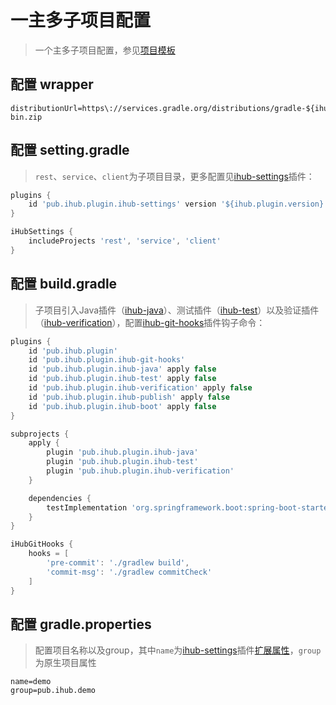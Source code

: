 # 一主多子项目配置

> 一个主多子项目配置，参见[项目模板](https://github.com/ihub-pub/multi-template)

## 配置 wrapper

```properties
distributionUrl=https\://services.gradle.org/distributions/gradle-${ihub.plugin.gradleVersion}-bin.zip
```

## 配置 setting.gradle

> `rest`、`service`、`client`为子项目目录，更多配置见[ihub-settings](../iHubSettings)插件：

```groovy
plugins {
    id 'pub.ihub.plugin.ihub-settings' version '${ihub.plugin.version}'
}

iHubSettings {
    includeProjects 'rest', 'service', 'client'
}
```

## 配置 build.gradle

> 子项目引入Java插件（[ihub-java](../iHubJava)）、测试插件（[ihub-test](../iHubTest)）以及验证插件（[ihub-verification](../iHubVerification)），配置[ihub-git-hooks](../iHubGitHooks)插件钩子命令：

```groovy
plugins {
    id 'pub.ihub.plugin'
    id 'pub.ihub.plugin.ihub-git-hooks'
    id 'pub.ihub.plugin.ihub-java' apply false
    id 'pub.ihub.plugin.ihub-test' apply false
    id 'pub.ihub.plugin.ihub-verification' apply false
    id 'pub.ihub.plugin.ihub-publish' apply false
    id 'pub.ihub.plugin.ihub-boot' apply false
}

subprojects {
    apply {
        plugin 'pub.ihub.plugin.ihub-java'
        plugin 'pub.ihub.plugin.ihub-test'
        plugin 'pub.ihub.plugin.ihub-verification'
    }

    dependencies {
        testImplementation 'org.springframework.boot:spring-boot-starter-test'
    }
}

iHubGitHooks {
    hooks = [
        'pre-commit': './gradlew build',
        'commit-msg': './gradlew commitCheck'
    ]
}
```

## 配置 gradle.properties

> 配置项目名称以及group，其中`name`为[ihub-settings](../iHubSettings)插件[扩展属性](../iHubSettings#扩展属性)，`group`为原生项目属性

```properties
name=demo
group=pub.ihub.demo
```